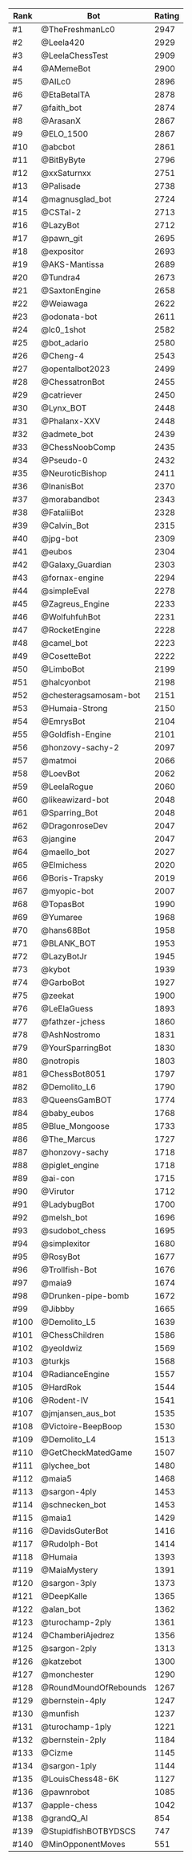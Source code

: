 Rank|Bot|Rating
---|---|---
#1|@TheFreshmanLc0|2947
#2|@Leela420|2929
#3|@LeelaChessTest|2909
#4|@AMemeBot|2900
#5|@AILc0|2896
#6|@EtaBetaITA|2878
#7|@faith_bot|2874
#8|@ArasanX|2867
#9|@ELO_1500|2867
#10|@abcbot|2861
#11|@BitByByte|2796
#12|@xxSaturnxx|2751
#13|@Palisade|2738
#14|@magnusglad_bot|2724
#15|@CSTal-2|2713
#16|@LazyBot|2712
#17|@pawn_git|2695
#18|@expositor|2693
#19|@AKS-Mantissa|2689
#20|@Tundra4|2673
#21|@SaxtonEngine|2658
#22|@Weiawaga|2622
#23|@odonata-bot|2611
#24|@lc0_1shot|2582
#25|@bot_adario|2580
#26|@Cheng-4|2543
#27|@opentalbot2023|2499
#28|@ChessatronBot|2455
#29|@catriever|2450
#30|@Lynx_BOT|2448
#31|@Phalanx-XXV|2448
#32|@admete_bot|2439
#33|@ChessNoobComp|2435
#34|@Pseudo-0|2432
#35|@NeuroticBishop|2411
#36|@InanisBot|2370
#37|@morabandbot|2343
#38|@FataliiBot|2328
#39|@Calvin_Bot|2315
#40|@jpg-bot|2309
#41|@eubos|2304
#42|@Galaxy_Guardian|2303
#43|@fornax-engine|2294
#44|@simpleEval|2278
#45|@Zagreus_Engine|2233
#46|@WolfuhfuhBot|2231
#47|@RocketEngine|2228
#48|@camel_bot|2223
#49|@CosetteBot|2222
#50|@LimboBot|2199
#51|@halcyonbot|2198
#52|@chesteragsamosam-bot|2151
#53|@Humaia-Strong|2150
#54|@EmrysBot|2104
#55|@Goldfish-Engine|2101
#56|@honzovy-sachy-2|2097
#57|@matmoi|2066
#58|@LoevBot|2062
#59|@LeelaRogue|2060
#60|@likeawizard-bot|2048
#61|@Sparring_Bot|2048
#62|@DragonroseDev|2047
#63|@jangine|2047
#64|@maello_bot|2027
#65|@Elmichess|2020
#66|@Boris-Trapsky|2019
#67|@myopic-bot|2007
#68|@TopasBot|1990
#69|@Yumaree|1968
#70|@hans68Bot|1958
#71|@BLANK_BOT|1953
#72|@LazyBotJr|1945
#73|@kybot|1939
#74|@GarboBot|1927
#75|@zeekat|1900
#76|@LeElaGuess|1893
#77|@fathzer-jchess|1860
#78|@AshNostromo|1831
#79|@YourSparringBot|1830
#80|@notropis|1803
#81|@ChessBot8051|1797
#82|@Demolito_L6|1790
#83|@QueensGamBOT|1774
#84|@baby_eubos|1768
#85|@Blue_Mongoose|1733
#86|@The_Marcus|1727
#87|@honzovy-sachy|1718
#88|@piglet_engine|1718
#89|@ai-con|1715
#90|@Virutor|1712
#91|@LadybugBot|1700
#92|@melsh_bot|1696
#93|@sudobot_chess|1695
#94|@simplexitor|1680
#95|@RosyBot|1677
#96|@Trollfish-Bot|1676
#97|@maia9|1674
#98|@Drunken-pipe-bomb|1672
#99|@Jibbby|1665
#100|@Demolito_L5|1639
#101|@ChessChildren|1586
#102|@yeoldwiz|1569
#103|@turkjs|1568
#104|@RadianceEngine|1557
#105|@HardRok|1544
#106|@Rodent-IV|1541
#107|@jmjansen_aus_bot|1535
#108|@Victoire-BeepBoop|1530
#109|@Demolito_L4|1513
#110|@GetCheckMatedGame|1507
#111|@lychee_bot|1480
#112|@maia5|1468
#113|@sargon-4ply|1453
#114|@schnecken_bot|1453
#115|@maia1|1429
#116|@DavidsGuterBot|1416
#117|@Rudolph-Bot|1414
#118|@Humaia|1393
#119|@MaiaMystery|1391
#120|@sargon-3ply|1373
#121|@DeepKalle|1365
#122|@alan_bot|1362
#123|@turochamp-2ply|1361
#124|@ChamberiAjedrez|1356
#125|@sargon-2ply|1313
#126|@katzebot|1300
#127|@monchester|1290
#128|@RoundMoundOfRebounds|1267
#129|@bernstein-4ply|1247
#130|@munfish|1237
#131|@turochamp-1ply|1221
#132|@bernstein-2ply|1184
#133|@Cizme|1145
#134|@sargon-1ply|1144
#135|@LouisChess48-6K|1127
#136|@pawnrobot|1085
#137|@apple-chess|1042
#138|@grandQ_AI|854
#139|@StupidfishBOTBYDSCS|747
#140|@MinOpponentMoves|551
